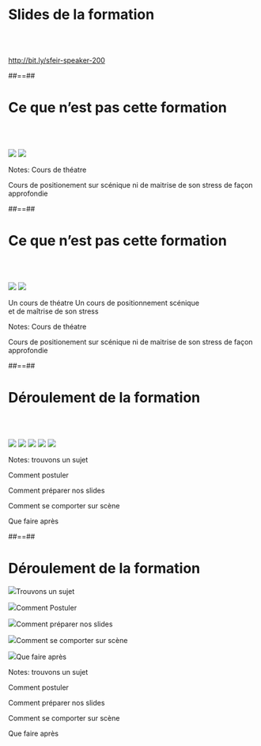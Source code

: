 

# Slides de la formation


<br><br>

http://bit.ly/sfeir-speaker-200
<!-- .element: class="center" -->



##==##

<!-- .slide: class="flex-row" data-type-show="prez" -->

# Ce que n’est pas cette formation 

<br><br>

<p>
    <img src="./assets/images/g3d67955561_0_41.png">
    <img src="./assets/images/g3d67955561_0_42.png">
</p>


Notes:
Cours de théatre

Cours de positionement sur scénique ni de maitrise de son stress de façon approfondie



##==##

<!-- .slide: class="flex-row" data-type-show="full" -->

# Ce que n’est pas cette formation 

<br><br>

<img src="./assets/images/g3d67955561_0_41.png">
<img src="./assets/images/g3d67955561_0_42.png">

<p>
<span class="center">Un cours de théatre</span>
<span class="center">Un cours de positionnement scénique<br> et de maîtrise de son stress</span>
</p>

Notes:
Cours de théatre

Cours de positionement sur scénique ni de maitrise de son stress de façon approfondie




##==##

<!-- .slide: class="flex-row" data-type-show="prez"-->

# Déroulement de la formation

<br><br>

<p>
<img src="./assets/images/g3d592df712_0_0.png">

<img src="./assets/images/g3d592df712_0_1.png">

<img src="./assets/images/g3d592df712_0_2.png">

<img src="./assets/images/g3d592df712_0_3.png">

<img src="./assets/images/g3d592df712_0_4.png">
</p>


Notes:
trouvons un sujet

Comment postuler 

Comment préparer nos slides

Comment se comporter sur scène

Que faire après


##==##

<!-- .slide: data-type-show="full" -->

# Déroulement de la formation


<p>
<img class="w-100" src="./assets/images/g3d592df712_0_0.png"><span>Trouvons un sujet</span>
</p>

<p>
<img class="w-100" src="./assets/images/g3d592df712_0_1.png"><span>Comment Postuler</span>
</p>

<p>
<img class="w-100" src="./assets/images/g3d592df712_0_2.png"><span>Comment préparer nos slides</span>
</p>

<p>
<img class="w-100" src="./assets/images/g3d592df712_0_3.png"><span>Comment se comporter sur scène</span>
</p>

<p>
<img class="w-100" src="./assets/images/g3d592df712_0_4.png"><span>Que faire après</span>
</p>


Notes:
trouvons un sujet

Comment postuler 

Comment préparer nos slides

Comment se comporter sur scène

Que faire après



